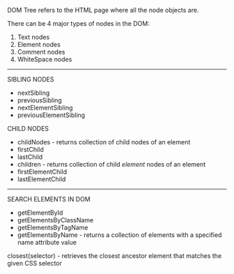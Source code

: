 DOM Tree refers to the HTML page where all the node objects are.

There can be 4 major types of nodes in the DOM:

1. Text nodes
2. Element nodes
3. Comment nodes
4. WhiteSpace nodes

---

SIBLING NODES
- nextSibling
- previousSibling
- nextElementSibling
- previousElementSibling

CHILD NODES
- childNodes - returns collection of child nodes of an element
- firstChild
- lastChild
- children - returns collection of child *element* nodes of an element
- firstElementChild
- lastElementChild

---

SEARCH ELEMENTS IN DOM

- getElementById
- getElementsByClassName
- getElementsByTagName
- getElementsByName - returns a collection of elements with a specified name attribute value

closest(selector) - retrieves the closest ancestor element that matches the given CSS selector